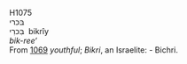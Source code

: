<body>
  <p>H1075<br>  בּכרי  <br> בִּכרִי  ‎  bikrı̂y  <br><i>bik-ree‘ </i><br>From <a href="h1069.htm">1069</a>  <i>youthful</i>; <i>Bikri</i>, an Israelite: - Bichri.<br></p>
 </body>